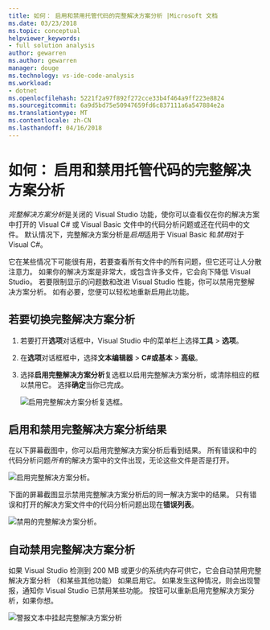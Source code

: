 ```yaml
---
title: 如何： 启用和禁用托管代码的完整解决方案分析 |Microsoft 文档
ms.date: 03/23/2018
ms.topic: conceptual
helpviewer_keywords:
- full solution analysis
author: gewarren
ms.author: gewarren
manager: douge
ms.technology: vs-ide-code-analysis
ms.workload:
- dotnet
ms.openlocfilehash: 5221f2a97f892f272cce33b4f464a9ff223e8824
ms.sourcegitcommit: 6a9d5bd75e50947659fd6c837111a6a547884e2a
ms.translationtype: MT
ms.contentlocale: zh-CN
ms.lasthandoff: 04/16/2018
---
```

# <a name="how-to-enable-and-disable-full-solution-analysis-for-managed-code"></a>如何： 启用和禁用托管代码的完整解决方案分析

*完整解决方案分析*是关闭的 Visual Studio 功能，使你可以查看仅在你的解决方案中打开的 Visual C# 或 Visual Basic 文件中的代码分析问题或还在代码中的文件。 默认情况下，完整解决方案分析是*启用*适用于 Visual Basic 和*禁用*对于 Visual C#。

它在某些情况下可能很有用，若要查看所有文件中的所有问题，但它还可让人分散注意力。 如果你的解决方案是非常大，或包含许多文件，它会向下降低 Visual Studio。 若要限制显示的问题数和改进 Visual Studio 性能，你可以禁用完整解决方案分析。 如有必要，您便可以轻松地重新启用此功能。

## <a name="to-toggle-full-solution-analysis"></a>若要切换完整解决方案分析

1. 若要打开**选项**对话框中，Visual Studio 中的菜单栏上选择**工具** > **选项**。

1. 在**选项**对话框框中，选择**文本编辑器** > **C#**或**基本** >  **高级**。

1. 选择**启用完整解决方案分析**复选框以启用完整解决方案分析，或清除相应的框以禁用它。 选择**确定**当你已完成。

    ![启用完整解决方案分析复选框。](../code-quality/media/options-enable-full-solution-analysis.png)

## <a name="results-of-enabling-and-disabling-full-solution-analysis"></a>启用和禁用完整解决方案分析结果

在以下屏幕截图中，你可以启用完整解决方案分析后看到结果。 所有错误和中的代码分析问题*所有*的解决方案中的文件出现，无论这些文件是否是打开。

![启用完整解决方案分析。](../code-quality/media/fsa_enabled.png)

下面的屏幕截图显示禁用完整解决方案分析后的同一解决方案中的结果。 只有错误和打开的解决方案文件中的代码分析问题出现在**错误列表**。

![禁用的完整解决方案分析。](../code-quality/media/fsa_disabled.png)

## <a name="automatically-disable-full-solution-analysis"></a>自动禁用完整解决方案分析

如果 Visual Studio 检测到 200 MB 或更少的系统内存可供它，它会自动禁用完整解决方案分析 （和某些其他功能） 如果启用它。 如果发生这种情况，则会出现警报，通知你 Visual Studio 已禁用某些功能。 按钮可以重新启用完整解决方案分析，如果你想。

![警报文本中挂起完整解决方案分析](../code-quality/media/fsa_alert.png)